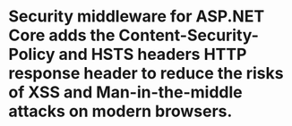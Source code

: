 # Security middleware for ASP.NET Core adds the Content-Security-Policy and HSTS headers HTTP response header to reduce the risks of XSS and Man-in-the-middle attacks on modern browsers.
